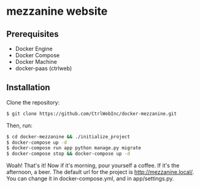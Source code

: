 mezzanine website
=================

## Prerequisites

- Docker Engine
- Docker Compose
- Docker Machine
- docker-paas (ctrlweb)

## Installation

Clone the repository:

```bash
$ git clone https://github.com/CtrlWebInc/docker-mezzanine.git 
```

Then, run:

```bash
$ cd docker-mezzanine && ./initialize_project
$ docker-compose up -d
$ docker-compose run app python manage.py migrate
$ docker-compose stop && docker-compose up -d
```

Woah! That's it! Now if it's morning, pour yourself a coffee. If it's the afternoon, a beer.
The default url for the project is http://mezzanine.local/. You can change it in docker-compose.yml,
and in app/settings.py.
